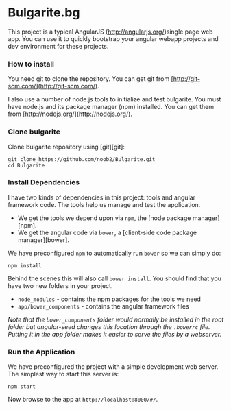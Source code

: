# Bulgarite.bg

This project is a typical AngularJS (http://angularjs.org/)single page web app.
You can use it to quickly bootstrap your angular webapp projects and dev environment for these
projects.

### How to install

You need git to clone the repository. You can get git from
[http://git-scm.com/](http://git-scm.com/).

I also use a number of node.js tools to initialize and test bulgarite. You must have node.js and
its package manager (npm) installed.  You can get them from [http://nodejs.org/](http://nodejs.org/).

### Clone bulgarite

Clone bulgarite repository using [git][git]:

```
git clone https://github.com/noob2/Bulgarite.git
cd Bulgarite
```

### Install Dependencies

I have two kinds of dependencies in this project: tools and angular framework code.  The tools help
us manage and test the application.

* We get the tools we depend upon via `npm`, the [node package manager][npm].
* We get the angular code via `bower`, a [client-side code package manager][bower].

We have preconfigured `npm` to automatically run `bower` so we can simply do:

```
npm install
```

Behind the scenes this will also call `bower install`.  You should find that you have two new
folders in your project.

* `node_modules` - contains the npm packages for the tools we need
* `app/bower_components` - contains the angular framework files

*Note that the `bower_components` folder would normally be installed in the root folder but
angular-seed changes this location through the `.bowerrc` file.  Putting it in the app folder makes
it easier to serve the files by a webserver.*

### Run the Application

We have preconfigured the project with a simple development web server.  The simplest way to start
this server is:

```
npm start
```

Now browse to the app at `http://localhost:8000/#/`.
